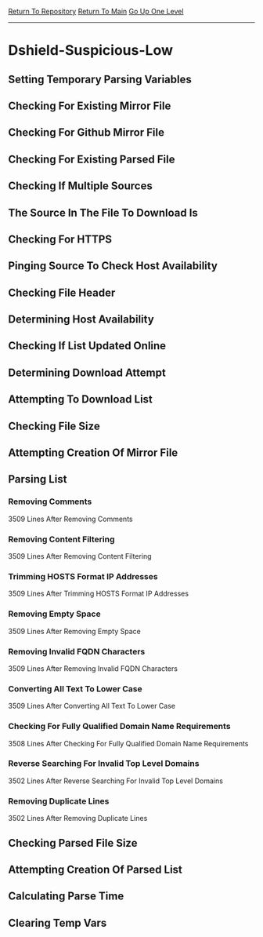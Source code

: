 [Return To Repository](https://github.com/deathbybandaid/piholeparser/)
[Return To Main](https://github.com/deathbybandaid/piholeparser/blob/master/RecentRunLogs/Mainlog.md)
[Go Up One Level](https://github.com/deathbybandaid/piholeparser/blob/master/RecentRunLogs/TopLevelScripts/30-Processing-Blacklists.md)
____________________________________
# Dshield-Suspicious-Low
## Setting Temporary Parsing Variables
## Checking For Existing Mirror File
## Checking For Github Mirror File
## Checking For Existing Parsed File
## Checking If Multiple Sources
## The Source In The File To Download Is
## Checking For HTTPS
## Pinging Source To Check Host Availability
## Checking File Header
## Determining Host Availability
## Checking If List Updated Online
## Determining Download Attempt
## Attempting To Download List
## Checking File Size
## Attempting Creation Of Mirror File
## Parsing List
### Removing Comments
3509 Lines After Removing Comments
### Removing Content Filtering
3509 Lines After Removing Content Filtering
### Trimming HOSTS Format IP Addresses
3509 Lines After Trimming HOSTS Format IP Addresses
### Removing Empty Space
3509 Lines After Removing Empty Space
### Removing Invalid FQDN Characters
3509 Lines After Removing Invalid FQDN Characters
### Converting All Text To Lower Case
3509 Lines After Converting All Text To Lower Case
### Checking For Fully Qualified Domain Name Requirements
3508 Lines After Checking For Fully Qualified Domain Name Requirements
### Reverse Searching For Invalid Top Level Domains
3502 Lines After Reverse Searching For Invalid Top Level Domains
### Removing Duplicate Lines
3502 Lines After Removing Duplicate Lines
## Checking Parsed File Size
## Attempting Creation Of Parsed List
## Calculating Parse Time
## Clearing Temp Vars
